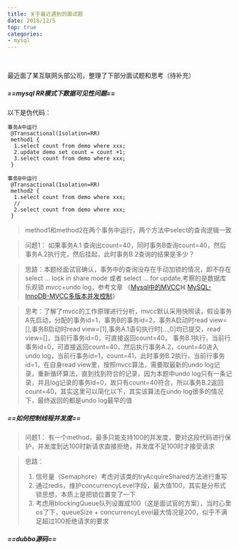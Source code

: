 ```yaml
---
title: 关于最近遇到的面试题
date: 2018/12/5
top: true
categories:
- mysql
---
```

<br/>

最近面了某互联网头部公司，整理了下部分面试题和思考（待补充）
<!-- more -->
##### ==*mysql RR模式下数据可见性问题*==
以下是伪代码：

```
事务A中运行
 @Transactional(Isolation=RR)
 method1 {
  1.select count from demo where xxx;
  2.update demo set count = count +1;
  3.select count from demo where xxx;
 }

事务B中运行
 @Transactional(Isolation=RR)
 method2 {
  1.select count from demo where xxx;
  //
  2.select count from demo where xxx;
 }
```
> method1和method2在两个事务中运行，两个方法中select的查询逻辑一致

> 问题1： 如果事务A.1 查询出count=40，同时事务B查询count=40，然后事务A.2执行完，然后挂起，此时事务B.2查询的结果是多少？

>思路：本题经面试官确认，事务中的查询没存在手动加锁的情况，即不存在select ... lock in share mode 或者 select ... for update,考察的是数据库乐观锁 mvcc+undo log，参考文章 《[Mysql中的MVCC](https://blog.csdn.net/chen77716/article/details/)》《 [MySQL-InnoDB-MVCC多版本并发控制](https://segmentfault.com/a/1190000012650596)》

> 思考：了解了mvcc的工作原理进行分析，mvcc默认采用快照读，假设事务A先启动，分配的事务id=1，事务B的事务id=2，事务A启动时read view=[],事务B启动时read view=[1],事务A.1语句执行时[...,0]均已提交，read view=[]，当前行事务id=0，可直接返回count=40，
事务B.1执行，当前行事务id=0，可直接返回count=40，然后执行事务A.2，count=40进入undo log，当前行事务id=1，count=41，此时事务B.2执行，当前行事务id=1，在自身read view里，按照mvcc算法，需要取最新的undo log记录，重新循环算法，直到找到符合的记录，因为本题中undo log只有一条记录，并且log记录的事务id=0，故只有count=40符合，所以事务B.2返回count=40，其实这里可以简化以下，其实该算法在undo log很多的情况下，最终返回的都是undo log最早的值

##### ==*如何控制线程并发度*==
> 问题1： 有一个method，最多只能支持100的并发度，要对这段代码进行保护，并发度到达100时新请求直接拒绝，并发度不足100时才接受请求

> 思路：
> 1. 信号量（Semaphore）考虑对该类的tryAcquireShared方法进行重写</br>
> 2. 通过redis，维护concurrencyLevel字段，最大值100，其实是分布式锁思想，本质上是把锁位置变了一下</br>
> 3. 考虑用blockingQueue队列设置成100（这是面试官的方案），当时心里os了下，queueSize + concurrencyLevel最大情况是200，似乎不满足超过100拒绝请求的要求</br>

##### ==*dubbo源码*==
